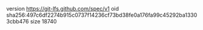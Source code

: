 version https://git-lfs.github.com/spec/v1
oid sha256:497c6df2274b915c0737f14236cf73bd38fe0a176fa99c45292ba13303cbb476
size 18740
